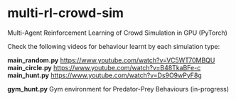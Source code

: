 # multi-rl-crowd-sim
Multi-Agent Reinforcement Learning of Crowd Simulation in GPU (PyTorch)

Check the following videos for behaviour learnt by each simulation type:

**main_random.py** https://www.youtube.com/watch?v=VC5WT70MBQU  
**main_circle.py** https://www.youtube.com/watch?v=B48TkaBFe-c  
**main_hunt.py** https://www.youtube.com/watch?v=Ds9O9wPyF8g  

**gym_hunt.py** Gym environment for Predator-Prey Behaviours (in-progress)
